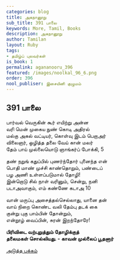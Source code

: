 ```yaml
---
categories: blog
title: அகநானூறு
sub_title: 391 பாலை
keywords: More, Tamil, Books
description: அகநானூறு
author: Tamilan
layout: Ruby
tags:
- தமிழ்ப் புலவர்கள்
is_book: 1
permalink: agananooru_396
featured: /images/noolkal_96_6.png
order: 396
nool_publiser: இசையினி குழுமம்
---
```



## 391 பாலை

பார்வல் வெருகின் கூர் எயிற்று அன்ன  
வரி மென் முகைய நுண் கொடி அதிரல்  
மல்கு அகல் வட்டியர், கொள்வு இடம் பெறாஅர்  
விலைஞர், ஒழித்த தலை வேய் கான் மலர்  
தேம் பாய் முல்லையொடு ஞாங்கர்ப் போக்கி, 5

தண் நறுங் கதுப்பில் புணர்ந்தோர் புனைந்த என்  
பொதி மாண் முச்சி காண்தொறும், பண்டைப்  
பழ அணி உள்ளப்படுமால் தோழி!  
இன்றொடு சில் நாள் வரினும், சென்று, நனி  
படாஅவாகும், எம் கண்ணே கடாஅ 10

வான் மருப்பு அசைத்தல்செல்லாது, யானை தன்  
வாய் நிறை கொண்ட வலி தேம்பு தடக் கை  
குன்று புகு பாம்பின் தோன்றும்,  
என்றூழ் வைப்பின், சுரன் இறந்தோரே!

**பிரிவிடை வற்புறுத்தும் தோழிக்குத்  
தலைமகள் சொல்லியது. - காவன் முல்லைப் பூதனார்**

[அடுத்த பக்கம்](agananooru_397)